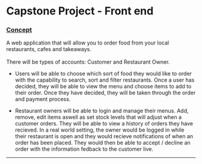 # Capstone Project - Front end

<h3><u>Concept</u></h3>
A web application that will allow you to order food from your local restaurants, cafes and takeaways.
<br><br>
There will be types of accounts: Customer and Restaurant Owner.

- Users will be able to choose which sort of food they would like to order with the capability to search, sort and filter restaurants. Once a user has decided, they will be able to view the menu and choose items to add to their order. Once they have decided, they will be taken through the order and payment process.

- Restaurant owners will be able to login and manage their menus. Add, remove, edit items aswell as set stock levels that will adjust when a customer orders. They will be able to view a history of orders they have recieved. In a real world setting, the owner would be logged in while their restaurant is open and they would recieve notifications of when an order has been placed. They would then be able to accept / decline an order with the information fedback to the customer live.

<hr>
